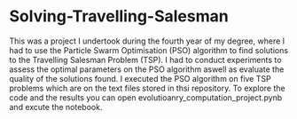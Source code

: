 # Solving-Travelling-Salesman
This was a project I undertook during the fourth year of my degree, where I had to use the Particle Swarm Optimisation (PSO) algorithm to find solutions to the Travelling Salesman Problem (TSP). I had to conduct experiments to assess the optimal parameters on the PSO algorithm aswell as evaluate the quality of the solutions found. I executed the PSO algorithm on five TSP problems which are on the text files stored in thsi repository. To explore the code and the results you can open evolutioanry_computation_project.pynb and excute the notebook.  

